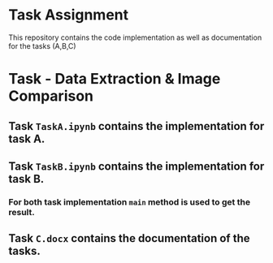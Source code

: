 # Task Assignment

This repository contains the code implementation as well as documentation for the tasks (A,B,C)

# Task - Data Extraction & Image Comparison 

## Task `TaskA.ipynb` contains the implementation for task A.

## Task `TaskB.ipynb` contains the implementation for task B.

### For both task implementation `main` method is used to get the result.

## Task `C.docx` contains the documentation of the tasks.



 

